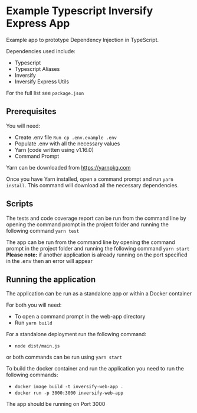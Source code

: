 # Example Typescript Inversify Express App

Example app to prototype Dependency Injection in TypeScript.

Dependencies used include:

* Typescript
* Typescript Aliases
* Inversify
* Inversify Express Utils

For the full list see `package.json`

## Prerequisites

You will need:

* Create .env file `Run cp .env.example .env`
* Populate .env with all the necessary values
* Yarn (code written using v1.16.0)
* Command Prompt

Yarn can be downloaded from <https://yarnpkg.com>

Once you have Yarn installed, open a command prompt and run `yarn install`. This command will download all the necessary dependencies.

## Scripts

The tests and code coverage report can be run from the command line by opening the command prompt in the project folder and running the following command `yarn test`

The app can be run from the command line by opening the command prompt in the project folder and running the following command `yarn start`
**Please note:** if another application is already running on the port specified in the .env then an error will appear

## Running the application

The application can be run as a standalone app or within a Docker container

For both you will need:

* To open a command prompt in the web-app directory
* Run `yarn build`

For a standalone deployment run the following command:

* `node dist/main.js`

or both commands can be run using `yarn start`

To build the docker container and run the application you need to run the following commands:

* `docker image build -t inversify-web-app .`
* `docker run -p 3000:3000 inversify-web-app`

The app should be running on Port 3000
